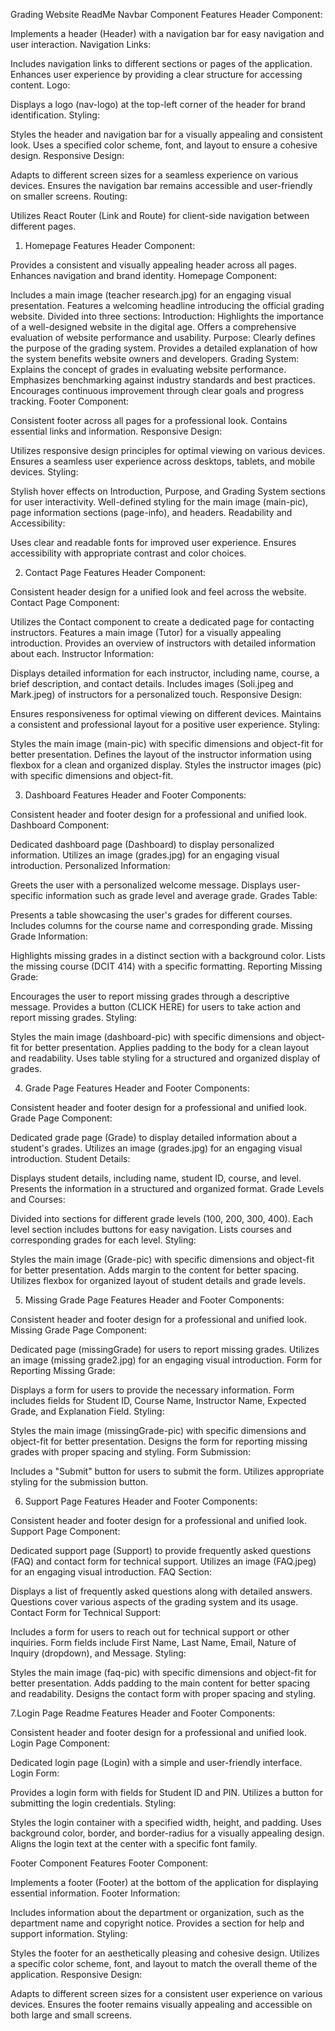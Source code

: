 Grading Website ReadMe
Navbar Component 
Features
Header Component:

Implements a header (Header) with a navigation bar for easy navigation and user interaction.
Navigation Links:

Includes navigation links to different sections or pages of the application.
Enhances user experience by providing a clear structure for accessing content.
Logo:

Displays a logo (nav-logo) at the top-left corner of the header for brand identification.
Styling:

Styles the header and navigation bar for a visually appealing and consistent look.
Uses a specified color scheme, font, and layout to ensure a cohesive design.
Responsive Design:

Adapts to different screen sizes for a seamless experience on various devices.
Ensures the navigation bar remains accessible and user-friendly on smaller screens.
Routing:

Utilizes React Router (Link and Route) for client-side navigation between different pages.
1. Homepage 
Features
Header Component:

Provides a consistent and visually appealing header across all pages.
Enhances navigation and brand identity.
Homepage Component:

Includes a main image (teacher research.jpg) for an engaging visual presentation.
Features a welcoming headline introducing the official grading website.
Divided into three sections:
Introduction:
Highlights the importance of a well-designed website in the digital age.
Offers a comprehensive evaluation of website performance and usability.
Purpose:
Clearly defines the purpose of the grading system.
Provides a detailed explanation of how the system benefits website owners and developers.
Grading System:
Explains the concept of grades in evaluating website performance.
Emphasizes benchmarking against industry standards and best practices.
Encourages continuous improvement through clear goals and progress tracking.
Footer Component:

Consistent footer across all pages for a professional look.
Contains essential links and information.
Responsive Design:

Utilizes responsive design principles for optimal viewing on various devices.
Ensures a seamless user experience across desktops, tablets, and mobile devices.
Styling:

Stylish hover effects on Introduction, Purpose, and Grading System sections for user interactivity.
Well-defined styling for the main image (main-pic), page information sections (page-info), and headers.
Readability and Accessibility:

Uses clear and readable fonts for improved user experience.
Ensures accessibility with appropriate contrast and color choices.

2. Contact Page 
Features
Header Component:

Consistent header design for a unified look and feel across the website.
Contact Page Component:

Utilizes the Contact component to create a dedicated page for contacting instructors.
Features a main image (Tutor) for a visually appealing introduction.
Provides an overview of instructors with detailed information about each.
Instructor Information:

Displays detailed information for each instructor, including name, course, a brief description, and contact details.
Includes images (Soli.jpeg and Mark.jpeg) of instructors for a personalized touch.
Responsive Design:

Ensures responsiveness for optimal viewing on different devices.
Maintains a consistent and professional layout for a positive user experience.
Styling:

Styles the main image (main-pic) with specific dimensions and object-fit for better presentation.
Defines the layout of the instructor information using flexbox for a clean and organized display.
Styles the instructor images (pic) with specific dimensions and object-fit.

3. Dashboard 
Features
Header and Footer Components:

Consistent header and footer design for a professional and unified look.
Dashboard Component:

Dedicated dashboard page (Dashboard) to display personalized information.
Utilizes an image (grades.jpg) for an engaging visual introduction.
Personalized Information:

Greets the user with a personalized welcome message.
Displays user-specific information such as grade level and average grade.
Grades Table:

Presents a table showcasing the user's grades for different courses.
Includes columns for the course name and corresponding grade.
Missing Grade Information:

Highlights missing grades in a distinct section with a background color.
Lists the missing course (DCIT 414) with a specific formatting.
Reporting Missing Grade:

Encourages the user to report missing grades through a descriptive message.
Provides a button (CLICK HERE) for users to take action and report missing grades.
Styling:

Styles the main image (dashboard-pic) with specific dimensions and object-fit for better presentation.
Applies padding to the body for a clean layout and readability.
Uses table styling for a structured and organized display of grades.

4. Grade Page 
Features
Header and Footer Components:

Consistent header and footer design for a professional and unified look.
Grade Page Component:

Dedicated grade page (Grade) to display detailed information about a student's grades.
Utilizes an image (grades.jpg) for an engaging visual introduction.
Student Details:

Displays student details, including name, student ID, course, and level.
Presents the information in a structured and organized format.
Grade Levels and Courses:

Divided into sections for different grade levels (100, 200, 300, 400).
Each level section includes buttons for easy navigation.
Lists courses and corresponding grades for each level.
Styling:

Styles the main image (Grade-pic) with specific dimensions and object-fit for better presentation.
Adds margin to the content for better spacing.
Utilizes flexbox for organized layout of student details and grade levels.

5. Missing Grade Page 
Features
Header and Footer Components:

Consistent header and footer design for a professional and unified look.
Missing Grade Page Component:

Dedicated page (missingGrade) for users to report missing grades.
Utilizes an image (missing grade2.jpg) for an engaging visual introduction.
Form for Reporting Missing Grade:

Displays a form for users to provide the necessary information.
Form includes fields for Student ID, Course Name, Instructor Name, Expected Grade, and Explanation Field.
Styling:

Styles the main image (missingGrade-pic) with specific dimensions and object-fit for better presentation.
Designs the form for reporting missing grades with proper spacing and styling.
Form Submission:

Includes a "Submit" button for users to submit the form.
Utilizes appropriate styling for the submission button.

6. Support Page 
Features
Header and Footer Components:

Consistent header and footer design for a professional and unified look.
Support Page Component:

Dedicated support page (Support) to provide frequently asked questions (FAQ) and contact form for technical support.
Utilizes an image (FAQ.jpeg) for an engaging visual introduction.
FAQ Section:

Displays a list of frequently asked questions along with detailed answers.
Questions cover various aspects of the grading system and its usage.
Contact Form for Technical Support:

Includes a form for users to reach out for technical support or other inquiries.
Form fields include First Name, Last Name, Email, Nature of Inquiry (dropdown), and Message.
Styling:

Styles the main image (faq-pic) with specific dimensions and object-fit for better presentation.
Adds padding to the main content for better spacing and readability.
Designs the contact form with proper spacing and styling.


7.Login Page Readme
Features
Header and Footer Components:

Consistent header and footer design for a professional and unified look.
Login Page Component:

Dedicated login page (Login) with a simple and user-friendly interface.
Login Form:

Provides a login form with fields for Student ID and PIN.
Utilizes a button for submitting the login credentials.
Styling:

Styles the login container with a specified width, height, and padding.
Uses background color, border, and border-radius for a visually appealing design.
Aligns the login text at the center with a specific font family.

Footer Component 
Features
Footer Component:

Implements a footer (Footer) at the bottom of the application for displaying essential information.
Footer Information:

Includes information about the department or organization, such as the department name and copyright notice.
Provides a section for help and support information.
Styling:

Styles the footer for an aesthetically pleasing and cohesive design.
Utilizes a specific color scheme, font, and layout to match the overall theme of the application.
Responsive Design:

Adapts to different screen sizes for a consistent user experience on various devices.
Ensures the footer remains visually appealing and accessible on both large and small screens.
